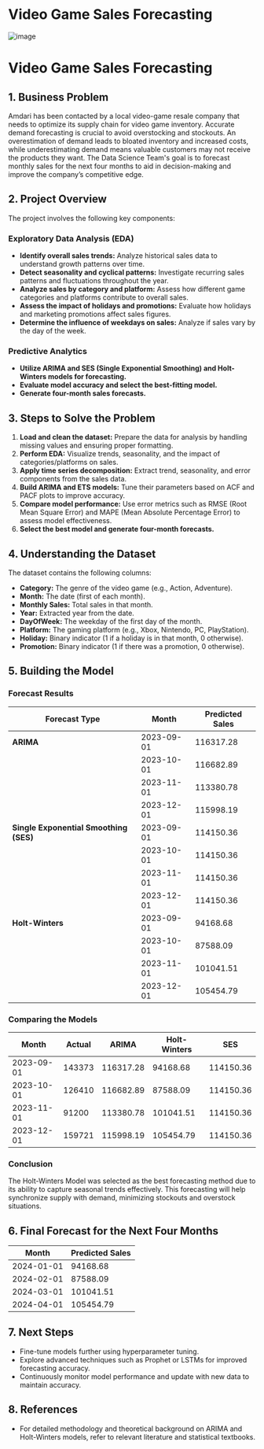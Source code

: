 # Video Game Sales Forecasting

![image](https://github.com/user-attachments/assets/65c0fda2-5ead-431a-b7fd-234fa46a35cb)

# Video Game Sales Forecasting

## 1. Business Problem
Amdari has been contacted by a local video-game resale company that needs to optimize its supply chain for video game inventory. Accurate demand forecasting is crucial to avoid overstocking and stockouts. An overestimation of demand leads to bloated inventory and increased costs, while underestimating demand means valuable customers may not receive the products they want. The Data Science Team's goal is to forecast monthly sales for the next four months to aid in decision-making and improve the company’s competitive edge.

## 2. Project Overview
The project involves the following key components:

### Exploratory Data Analysis (EDA)
- **Identify overall sales trends:** Analyze historical sales data to understand growth patterns over time.
- **Detect seasonality and cyclical patterns:** Investigate recurring sales patterns and fluctuations throughout the year.
- **Analyze sales by category and platform:** Assess how different game categories and platforms contribute to overall sales.
- **Assess the impact of holidays and promotions:** Evaluate how holidays and marketing promotions affect sales figures.
- **Determine the influence of weekdays on sales:** Analyze if sales vary by the day of the week.

### Predictive Analytics
- **Utilize ARIMA and SES (Single Exponential Smoothing) and Holt-Winters models for forecasting.**
- **Evaluate model accuracy and select the best-fitting model.**
- **Generate four-month sales forecasts.**

## 3. Steps to Solve the Problem
1. **Load and clean the dataset:** Prepare the data for analysis by handling missing values and ensuring proper formatting.
2. **Perform EDA:** Visualize trends, seasonality, and the impact of categories/platforms on sales.
3. **Apply time series decomposition:** Extract trend, seasonality, and error components from the sales data.
4. **Build ARIMA and ETS models:** Tune their parameters based on ACF and PACF plots to improve accuracy.
5. **Compare model performance:** Use error metrics such as RMSE (Root Mean Square Error) and MAPE (Mean Absolute Percentage Error) to assess model effectiveness.
6. **Select the best model and generate four-month forecasts.**

## 4. Understanding the Dataset
The dataset contains the following columns:
- **Category:** The genre of the video game (e.g., Action, Adventure).
- **Month:** The date (first of each month).
- **Monthly Sales:** Total sales in that month.
- **Year:** Extracted year from the date.
- **DayOfWeek:** The weekday of the first day of the month.
- **Platform:** The gaming platform (e.g., Xbox, Nintendo, PC, PlayStation).
- **Holiday:** Binary indicator (1 if a holiday is in that month, 0 otherwise).
- **Promotion:** Binary indicator (1 if there was a promotion, 0 otherwise).

## 5. Building the Model

### Forecast Results

| Forecast Type         | Month       | Predicted Sales |
|-----------------------|-------------|------------------|
| **ARIMA**             | 2023-09-01  | 116317.28        |
|                       | 2023-10-01  | 116682.89        |
|                       | 2023-11-01  | 113380.78        |
|                       | 2023-12-01  | 115998.19        |
| **Single Exponential Smoothing (SES)** | 2023-09-01  | 114150.36        |
|                       | 2023-10-01  | 114150.36        |
|                       | 2023-11-01  | 114150.36        |
|                       | 2023-12-01  | 114150.36        |
| **Holt-Winters**      | 2023-09-01  | 94168.68         |
|                       | 2023-10-01  | 87588.09         |
|                       | 2023-11-01  | 101041.51        |
|                       | 2023-12-01  | 105454.79        |

### Comparing the Models
| Month       | Actual  | ARIMA         | Holt-Winters  | SES          |
|-------------|---------|---------------|----------------|--------------|
| 2023-09-01  | 143373  | 116317.28     | 94168.68       | 114150.36    |
| 2023-10-01  | 126410  | 116682.89     | 87588.09       | 114150.36    |
| 2023-11-01  | 91200   | 113380.78     | 101041.51      | 114150.36    |
| 2023-12-01  | 159721  | 115998.19     | 105454.79      | 114150.36    |

### Conclusion
The Holt-Winters Model was selected as the best forecasting method due to its ability to capture seasonal trends effectively. This forecasting will help synchronize supply with demand, minimizing stockouts and overstock situations.

## 6. Final Forecast for the Next Four Months

| Month       | Predicted Sales |
|-------------|------------------|
| 2024-01-01  | 94168.68         |
| 2024-02-01  | 87588.09         |
| 2024-03-01  | 101041.51        |
| 2024-04-01  | 105454.79        |

## 7. Next Steps
- Fine-tune models further using hyperparameter tuning.
- Explore advanced techniques such as Prophet or LSTMs for improved forecasting accuracy.
- Continuously monitor model performance and update with new data to maintain accuracy.

## 8. References
- For detailed methodology and theoretical background on ARIMA and Holt-Winters models, refer to relevant literature and statistical textbooks.
